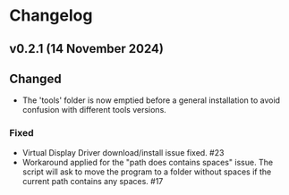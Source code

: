 # Changelog


## v0.2.1 (14 November 2024)

## Changed
- The 'tools' folder is now emptied before a general installation to avoid confusion with different tools versions.

### Fixed
- Virtual Display Driver download/install issue fixed. #23
- Workaround applied for the "path does contains spaces" issue. The script will ask to move the program to a folder without spaces if the current path contains any spaces. #17